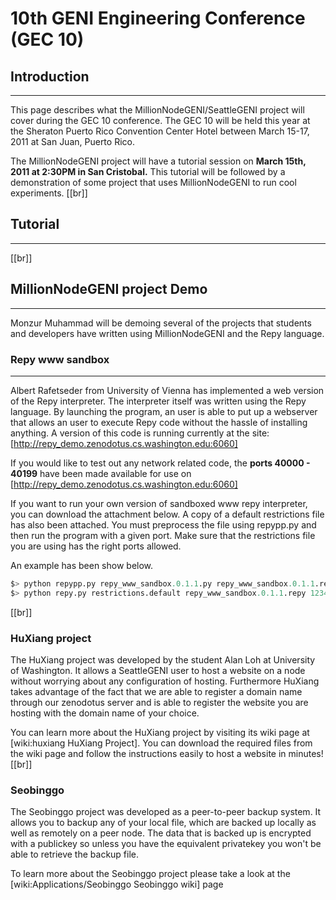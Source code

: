 # 10th GENI Engineering Conference (GEC 10)

## Introduction
----
This page describes what the MillionNodeGENI/SeattleGENI project will cover during the GEC 10 conference. 
The GEC 10 will be held this year at the Sheraton Puerto Rico Convention Center Hotel between March 15-17, 2011 at San Juan, Puerto Rico. 

The MillionNodeGENI project will have a tutorial session on **March 15th, 2011 at 2:30PM in San Cristobal.** This tutorial will be followed by a demonstration of some project that uses MillionNodeGENI to run cool experiments.
[[br]]

## Tutorial
----
[[br]]

## MillionNodeGENI project Demo
----
Monzur Muhammad will be demoing several of the projects that students and developers have written using MillionNodeGENI and the Repy language.

### Repy www sandbox
----
Albert Rafetseder from University of Vienna has implemented a web version of the Repy interpreter. The interpreter itself was written using the Repy language. By launching the program, an user is able to put up a webserver that allows an user to execute Repy code without the hassle of installing anything. A version of this code is running currently at the site: [http://repy_demo.zenodotus.cs.washington.edu:6060] 

If you would like to test out any network related code, the **ports 40000 - 40199** have been made available for use on [http://repy_demo.zenodotus.cs.washington.edu:6060]

If you want to run your own version of sandboxed www repy interpreter, you can download the attachment below. A copy of a default restrictions file has also been attached. You must preprocess the file using repypp.py and then run the program with a given port. Make sure that the restrictions file you are using has the right ports allowed. 

An example has been show below.
```python
$> python repypp.py repy_www_sandbox.0.1.1.py repy_www_sandbox.0.1.1.repy
$> python repy.py restrictions.default repy_www_sandbox.0.1.1.repy 12345
```
[[br]]

### HuXiang project
The HuXiang project was developed by the student Alan Loh at University of Washington. It allows a SeattleGENI user to host a website on a node without worrying about any configuration of hosting. Furthermore HuXiang takes advantage of the fact that we are able to register a domain name through our zenodotus server and is able to register the website you are hosting with the domain name of your choice. 

You can learn more about the HuXiang project by visiting its wiki page at [wiki:huxiang HuXiang Project]. You can download the required files from the wiki page and follow the instructions easily to host a website in minutes! 
[[br]]

### Seobinggo
The Seobinggo project was developed as a peer-to-peer backup system. It allows you to backup any of your local file, which are backed up locally as well as remotely on a peer node. The data that is backed up is encrypted with a publickey so unless you have the equivalent privatekey you won't be able to retrieve the backup file.

To learn more about the Seobinggo project please take a look at the [wiki:Applications/Seobinggo Seobinggo wiki] page